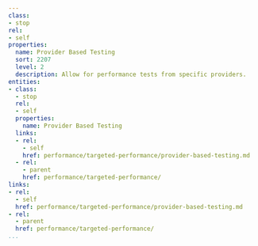 ```yaml
---
class:
- stop
rel:
- self
properties:
  name: Provider Based Testing
  sort: 2207
  level: 2
  description: Allow for performance tests from specific providers.
entities:
- class:
  - stop
  rel:
  - self
  properties:
    name: Provider Based Testing
  links:
  - rel:
    - self
    href: performance/targeted-performance/provider-based-testing.md
  - rel:
    - parent
    href: performance/targeted-performance/
links:
- rel:
  - self
  href: performance/targeted-performance/provider-based-testing.md
- rel:
  - parent
  href: performance/targeted-performance/
...
```

